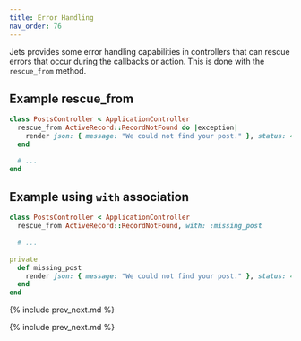 ```yaml
---
title: Error Handling
nav_order: 76
---
```


Jets provides some error handling capabilities in controllers that can rescue errors that occur during the callbacks or action. This is done with the `rescue_from` method.

## Example rescue_from

```ruby
class PostsController < ApplicationController
  rescue_from ActiveRecord::RecordNotFound do |exception|
    render json: { message: "We could not find your post." }, status: 404
  end

  # ...
end
```

## Example using `with` association

```ruby
class PostsController < ApplicationController
  rescue_from ActiveRecord::RecordNotFound, with: :missing_post
  
  # ...
  
private
  def missing_post
    render json: { message: "We could not find your post." }, status: 404
  end
end
```

{% include prev_next.md %}

{% include prev_next.md %}
